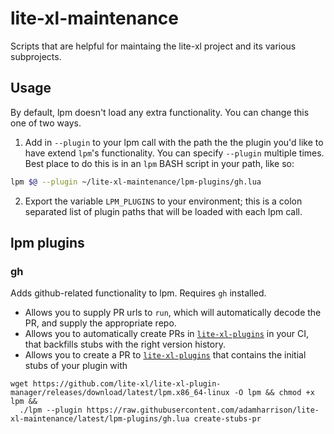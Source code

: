 # lite-xl-maintenance

Scripts that are helpful for maintaing the lite-xl project and its various subprojects.

## Usage

By default, lpm doesn't load any extra functionality. You can change this one of two ways.

1. Add in `--plugin` to your lpm call with the path the the plugin you'd like to have extend `lpm`'s functionality. You can specify `--plugin` multiple times. Best place to do this is in an `lpm` BASH script in your path, like so:

```bash
lpm $@ --plugin ~/lite-xl-maintenance/lpm-plugins/gh.lua
```

2. Export the variable `LPM_PLUGINS` to your environment; this is a colon separated list of plugin paths that will be loaded with each lpm call.

## lpm plugins

### gh

Adds github-related functionality to lpm. Requires `gh` installed.

* Allows you to supply PR urls to `run`, which will automatically decode the PR, and supply the appropriate repo.
* Allows you to automatically create PRs in [`lite-xl-plugins`](https://github.com/lite-xl/lite-xl-plugins) in your CI, that backfills stubs with the right version history.
* Allows you to create a PR to [`lite-xl-plugins`](https://github.com/lite-xl/lite-xl-plugins) that contains the initial stubs of your plugin with

```
wget https://github.com/lite-xl/lite-xl-plugin-manager/releases/download/latest/lpm.x86_64-linux -O lpm && chmod +x lpm &&
  ./lpm --plugin https://raw.githubusercontent.com/adamharrison/lite-xl-maintenance/latest/lpm-plugins/gh.lua create-stubs-pr
```
